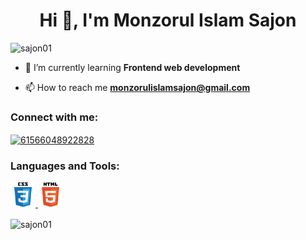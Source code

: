 <h1 align="center">Hi 👋, I'm Monzorul Islam Sajon</h1>
<p align="left"> <img src="https://komarev.com/ghpvc/?username=sajon01&label=Profile%20views&color=0e75b6&style=flat" alt="sajon01" /> </p>

- 🌱 I’m currently learning **Frontend web development**

- 📫 How to reach me **monzorulislamsajon@gmail.com**

<h3 align="left">Connect with me:</h3>
<p align="left">
<a href="https://fb.com/61566048922828" target="blank"><img align="center" src="https://raw.githubusercontent.com/rahuldkjain/github-profile-readme-generator/master/src/images/icons/Social/facebook.svg" alt="61566048922828" height="30" width="40" /></a>
</p>

<h3 align="left">Languages and Tools:</h3>
<p align="left"> <a href="https://www.w3schools.com/css/" target="_blank" rel="noreferrer"> <img src="https://raw.githubusercontent.com/devicons/devicon/master/icons/css3/css3-original-wordmark.svg" alt="css3" width="40" height="40"/> </a> <a href="https://www.w3.org/html/" target="_blank" rel="noreferrer"> <img src="https://raw.githubusercontent.com/devicons/devicon/master/icons/html5/html5-original-wordmark.svg" alt="html5" width="40" height="40"/> </a> </p>

<p><img align="center" src="https://github-readme-stats.vercel.app/api/top-langs?username=sajon01&show_icons=true&locale=en&layout=compact" alt="sajon01" /></p>
